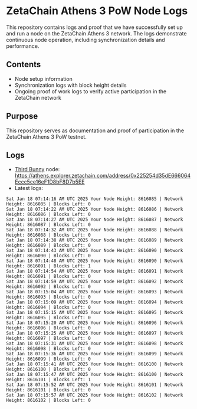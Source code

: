 # ZetaChain Athens 3 PoW Node Logs
This repository contains logs and proof that we have successfully set up and run a node on the ZetaChain Athens 3 network. The logs demonstrate continuous node operation, including synchronization details and performance.

## Contents
- Node setup information
- Synchronization logs with block height details
- Ongoing proof of work logs to verify active participation in the ZetaChain network

## Purpose
This repository serves as documentation and proof of participation in the ZetaChain Athens 3 PoW testnet.

## Logs

- [Third Bunny](https://thirdbunny.xyz/) node: https://athens.explorer.zetachain.com/address/0x225254d35dE666064Eccc5ce16eF1D8bF8D7b5EE
- Latest logs:
```
Sat Jan 18 07:14:16 AM UTC 2025 Your Node Height: 8616085 | Network Height: 8616085 | Blocks Left: 0
Sat Jan 18 07:14:22 AM UTC 2025 Your Node Height: 8616086 | Network Height: 8616086 | Blocks Left: 0
Sat Jan 18 07:14:27 AM UTC 2025 Your Node Height: 8616087 | Network Height: 8616087 | Blocks Left: 0
Sat Jan 18 07:14:32 AM UTC 2025 Your Node Height: 8616088 | Network Height: 8616088 | Blocks Left: 0
Sat Jan 18 07:14:38 AM UTC 2025 Your Node Height: 8616089 | Network Height: 8616089 | Blocks Left: 0
Sat Jan 18 07:14:43 AM UTC 2025 Your Node Height: 8616090 | Network Height: 8616090 | Blocks Left: 0
Sat Jan 18 07:14:48 AM UTC 2025 Your Node Height: 8616090 | Network Height: 8616091 | Blocks Left: 1
Sat Jan 18 07:14:54 AM UTC 2025 Your Node Height: 8616091 | Network Height: 8616091 | Blocks Left: 0
Sat Jan 18 07:14:59 AM UTC 2025 Your Node Height: 8616092 | Network Height: 8616092 | Blocks Left: 0
Sat Jan 18 07:15:04 AM UTC 2025 Your Node Height: 8616093 | Network Height: 8616093 | Blocks Left: 0
Sat Jan 18 07:15:09 AM UTC 2025 Your Node Height: 8616094 | Network Height: 8616094 | Blocks Left: 0
Sat Jan 18 07:15:15 AM UTC 2025 Your Node Height: 8616095 | Network Height: 8616095 | Blocks Left: 0
Sat Jan 18 07:15:20 AM UTC 2025 Your Node Height: 8616096 | Network Height: 8616096 | Blocks Left: 0
Sat Jan 18 07:15:25 AM UTC 2025 Your Node Height: 8616097 | Network Height: 8616097 | Blocks Left: 0
Sat Jan 18 07:15:31 AM UTC 2025 Your Node Height: 8616098 | Network Height: 8616098 | Blocks Left: 0
Sat Jan 18 07:15:36 AM UTC 2025 Your Node Height: 8616099 | Network Height: 8616099 | Blocks Left: 0
Sat Jan 18 07:15:41 AM UTC 2025 Your Node Height: 8616100 | Network Height: 8616100 | Blocks Left: 0
Sat Jan 18 07:15:47 AM UTC 2025 Your Node Height: 8616100 | Network Height: 8616101 | Blocks Left: 1
Sat Jan 18 07:15:52 AM UTC 2025 Your Node Height: 8616101 | Network Height: 8616101 | Blocks Left: 0
Sat Jan 18 07:15:57 AM UTC 2025 Your Node Height: 8616102 | Network Height: 8616102 | Blocks Left: 0
```

